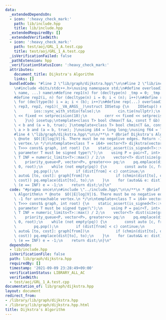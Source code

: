 ```yaml
---
data:
  _extendedDependsOn:
  - icon: ':heavy_check_mark:'
    path: lib/include.hpp
    title: lib/include.hpp
  _extendedRequiredBy: []
  _extendedVerifiedWith:
  - icon: ':heavy_check_mark:'
    path: test/aoj/GRL_1_A.test.cpp
    title: test/aoj/GRL_1_A.test.cpp
  _isVerificationFailed: false
  _pathExtension: hpp
  _verificationStatusIcon: ':heavy_check_mark:'
  attributes:
    document_title: Dijkstra's Algorithm
    links: []
  bundledCode: "#line 2 \"lib/graph/dijkstra.hpp\"\n\n#line 2 \"lib/include.hpp\"\n\
    \n#include <bits/stdc++.h>\nusing namespace std;\n#define overload3(_1, _2, _3,\
    \ name, ...) name\n#define rep1(n) for (decltype(n) _tmp = 0; _tmp < (n); _tmp++)\n\
    #define rep2(i, n) for (decltype(n) i = 0; i < (n); i++)\n#define rep3(i, a, b)\
    \ for (decltype(b) i = a; i < (b); i++)\n#define rep(...) overload3(__VA_ARGS__,\
    \ rep3, rep2, rep1)(__VA_ARGS__)\nstruct IOSetup {\n    IOSetup() noexcept {\n\
    \        ios::sync_with_stdio(false);\n        cin.tie(nullptr);\n        cout\
    \ << fixed << setprecision(10);\n        cerr << fixed << setprecision(10);\n\
    \    }\n} iosetup;\ntemplate<class T> bool chmax(T &a, const T &b) { return a\
    \ < b and (a = b, true); }\ntemplate<class T> bool chmin(T &a, const T &b) { return\
    \ a > b and (a = b, true); }\nusing i64 = long long;\nusing f64 = long double;\n\
    #line 4 \"lib/graph/dijkstra.hpp\"\n\n/**\n * @brief Dijkstra's Algorithm\n *\
    \ @note  $O(|E|log|V|)$. There must be no negative edges. Return -1 for unreachable\
    \ vertex.\n */\n\ntemplate<class T = i64> vector<T> dijkstra(vector<vector<pair<int,\
    \ T>>> const& graph, int root) {\n    static_assert(is_signed<T>::value, \"template\
    \ parameter T must be signed type!\");\n    using P = pair<T, int>;\n    constexpr\
    \ T INF = numeric_limits<T>::max() / 2;\n    vector<T> dist(size(graph), INF);\n\
    \    priority_queue<P, vector<P>, greater<>> pq;\n    pq.emplace(dist[root] =\
    \ 0, root);\n    while (not empty(pq)) {\n        const auto [c, from] = pq.top();\n\
    \        pq.pop();\n        if (dist[from] < c) continue;\n        for (const\
    \ auto& [to, cost]: graph[from])\n            if (chmin(dist[to], dist[from] +\
    \ cost)) pq.emplace(dist[to], to);\n    }\n    for (auto&& e: dist)\n        if\
    \ (e == INF) e = -1;\n    return dist;\n}\n"
  code: "#pragma once\n\n#include \"../include.hpp\"\n\n/**\n * @brief Dijkstra's\
    \ Algorithm\n * @note  $O(|E|log|V|)$. There must be no negative edges. Return\
    \ -1 for unreachable vertex.\n */\n\ntemplate<class T = i64> vector<T> dijkstra(vector<vector<pair<int,\
    \ T>>> const& graph, int root) {\n    static_assert(is_signed<T>::value, \"template\
    \ parameter T must be signed type!\");\n    using P = pair<T, int>;\n    constexpr\
    \ T INF = numeric_limits<T>::max() / 2;\n    vector<T> dist(size(graph), INF);\n\
    \    priority_queue<P, vector<P>, greater<>> pq;\n    pq.emplace(dist[root] =\
    \ 0, root);\n    while (not empty(pq)) {\n        const auto [c, from] = pq.top();\n\
    \        pq.pop();\n        if (dist[from] < c) continue;\n        for (const\
    \ auto& [to, cost]: graph[from])\n            if (chmin(dist[to], dist[from] +\
    \ cost)) pq.emplace(dist[to], to);\n    }\n    for (auto&& e: dist)\n        if\
    \ (e == INF) e = -1;\n    return dist;\n}\n"
  dependsOn:
  - lib/include.hpp
  isVerificationFile: false
  path: lib/graph/dijkstra.hpp
  requiredBy: []
  timestamp: '2021-09-09 23:28:49+09:00'
  verificationStatus: LIBRARY_ALL_AC
  verifiedWith:
  - test/aoj/GRL_1_A.test.cpp
documentation_of: lib/graph/dijkstra.hpp
layout: document
redirect_from:
- /library/lib/graph/dijkstra.hpp
- /library/lib/graph/dijkstra.hpp.html
title: Dijkstra's Algorithm
---
```

